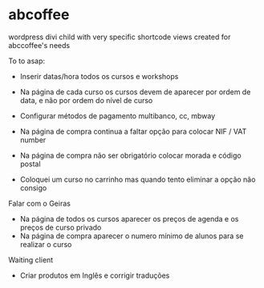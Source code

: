 # abcoffee
wordpress divi child with very specific shortcode views created for abccoffee's needs

To to asap:
- Inserir datas/hora todos os cursos e workshops

- Na página de cada curso os cursos devem de aparecer por ordem de data, e não por ordem do nível de curso
- Configurar métodos de pagamento multibanco, cc, mbway
- Na página de compra continua a faltar opção para colocar NIF / VAT number
- Na página de compra não ser obrigatório colocar morada e código postal
- Coloquei um curso no carrinho mas quando tento eliminar a opção não consigo

Falar com o Geiras
- Na página de todos os cursos aparecer os preços de agenda e os preços de curso privado
- Na página de compra aparecer o numero mínimo de alunos para se realizar o curso

Waiting client
- Criar produtos em Inglês e corrigir traduções